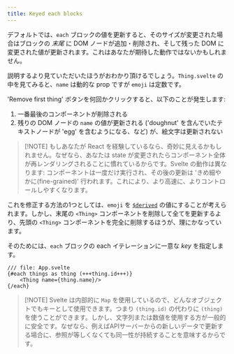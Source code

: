```yaml
---
title: Keyed each blocks
---
```


デフォルトでは、`each` ブロックの値を更新すると、そのサイズが変更された場合はブロックの _末尾_ に DOM ノードが追加・削除され、そして残った DOM に変更された値が更新されます。これはあなたが期待した動作ではないかもしれません。

説明するより見ていただいたほうがおわかり頂けるでしょう。`Thing.svelte` の中を見てみると、`name` は動的な prop ですが `emoji` は定数です。

'Remove first thing' ボタンを何回かクリックすると、以下のことが発生します:

1. 一番最後のコンポーネントが削除される
2. 残りの DOM ノードの `name` の値が更新される ('doughnut' を含んでいたテキストノードが 'egg' を含むようになる、など) が、絵文字は更新されない

> [!NOTE] もしあなたが React を経験しているなら、奇妙に見えるかもしれません。なぜなら、あなたは state が変更されたらコンポーネント全体が再レンダリングされることに慣れているからです。Svelte の動作は異なります: コンポーネントは一度だけ実行され、その後の更新は 'きめ細やかに(fine-grained)' 行われます。これにより、より高速に、よりコントロールしやすくなります。

これを修正する方法の1つとしては、`emoji` を [`$derived`](derived-state) の値にすることが考えられます。しかし、末尾の `<Thing>` コンポーネントを削除して全てを更新するより、先頭の `<Thing>` コンポーネントを完全に削除するほうが、理にかなっています。

そのためには、`each` ブロックの each イテレーションに一意な _key_ を指定します。

```svelte
/// file: App.svelte
{#each things as thing (+++thing.id+++)}
	<Thing name={thing.name}/>
{/each}
```

> [!NOTE] Svelte は内部的に `Map` を使用しているので、どんなオブジェクトでもキーとして使用できます。つまり `(thing.id)` の代わりに `(thing)` を使うことができます。しかし、文字列または数値を使用する方が一般的に安全です。なぜなら、例えばAPIサーバーからの新しいデータで更新する場合に、参照が等しくなくても同一性が持続することを意味するからです。
